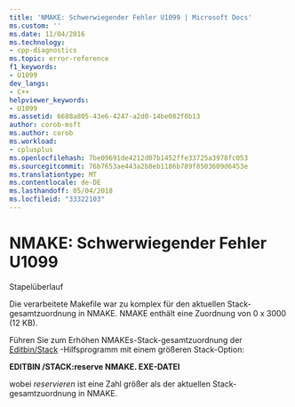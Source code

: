 ```yaml
---
title: 'NMAKE: Schwerwiegender Fehler U1099 | Microsoft Docs'
ms.custom: ''
ms.date: 11/04/2016
ms.technology:
- cpp-diagnostics
ms.topic: error-reference
f1_keywords:
- U1099
dev_langs:
- C++
helpviewer_keywords:
- U1099
ms.assetid: 6688a805-43e6-4247-a2d0-14be082f0b13
author: corob-msft
ms.author: corob
ms.workload:
- cplusplus
ms.openlocfilehash: 7be09691de4212d07b1452ffe33725a3978fc053
ms.sourcegitcommit: 76b7653ae443a2b8eb1186b789f8503609d6453e
ms.translationtype: MT
ms.contentlocale: de-DE
ms.lasthandoff: 05/04/2018
ms.locfileid: "33322103"
---
```

# <a name="nmake-fatal-error-u1099"></a>NMAKE: Schwerwiegender Fehler U1099
Stapelüberlauf  
  
 Die verarbeitete Makefile war zu komplex für den aktuellen Stack-gesamtzuordnung in NMAKE. NMAKE enthält eine Zuordnung von 0 x 3000 (12 KB).  
  
 Führen Sie zum Erhöhen NMAKEs-Stack-gesamtzuordnung der [Editbin/Stack](../../build/reference/stack.md) -Hilfsprogramm mit einem größeren Stack-Option:  
  
 **EDITBIN /STACK:reserve NMAKE. EXE-DATEI**  
  
 wobei *reservieren* ist eine Zahl größer als der aktuellen Stack-gesamtzuordnung in NMAKE.